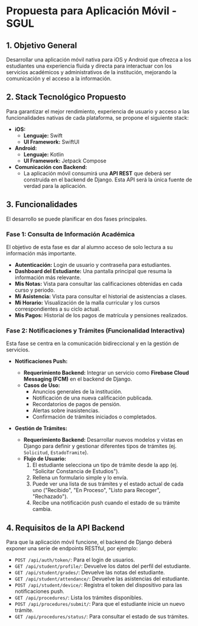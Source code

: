 # Propuesta para Aplicación Móvil - SGUL

## 1. Objetivo General

Desarrollar una aplicación móvil nativa para iOS y Android que ofrezca a los estudiantes una experiencia fluida y directa para interactuar con los servicios académicos y administrativos de la institución, mejorando la comunicación y el acceso a la información.

## 2. Stack Tecnológico Propuesto

Para garantizar el mejor rendimiento, experiencia de usuario y acceso a las funcionalidades nativas de cada plataforma, se propone el siguiente stack:

*   **iOS:**
    *   **Lenguaje:** Swift
    *   **UI Framework:** SwiftUI
*   **Android:**
    *   **Lenguaje:** Kotlin
    *   **UI Framework:** Jetpack Compose
*   **Comunicación con Backend:**
    *   La aplicación móvil consumirá una **API REST** que deberá ser construida en el backend de Django. Esta API será la única fuente de verdad para la aplicación.

## 3. Funcionalidades

El desarrollo se puede planificar en dos fases principales.

### Fase 1: Consulta de Información Académica

El objetivo de esta fase es dar al alumno acceso de solo lectura a su información más importante.

*   **Autenticación:** Login de usuario y contraseña para estudiantes.
*   **Dashboard del Estudiante:** Una pantalla principal que resuma la información más relevante.
*   **Mis Notas:** Vista para consultar las calificaciones obtenidas en cada curso y periodo.
*   **Mi Asistencia:** Vista para consultar el historial de asistencias a clases.
*   **Mi Horario:** Visualización de la malla curricular y los cursos correspondientes a su ciclo actual.
*   **Mis Pagos:** Historial de los pagos de matrícula y pensiones realizados.

### Fase 2: Notificaciones y Trámites (Funcionalidad Interactiva)

Esta fase se centra en la comunicación bidireccional y en la gestión de servicios.

*   **Notificaciones Push:**
    *   **Requerimiento Backend:** Integrar un servicio como **Firebase Cloud Messaging (FCM)** en el backend de Django.
    *   **Casos de Uso:**
        *   Anuncios generales de la institución.
        *   Notificación de una nueva calificación publicada.
        *   Recordatorios de pagos de pensión.
        *   Alertas sobre inasistencias.
        *   Confirmación de trámites iniciados o completados.

*   **Gestión de Trámites:**
    *   **Requerimiento Backend:** Desarrollar nuevos modelos y vistas en Django para definir y gestionar diferentes tipos de trámites (ej. `Solicitud`, `EstadoTramite`).
    *   **Flujo de Usuario:**
        1.  El estudiante selecciona un tipo de trámite desde la app (ej. "Solicitar Constancia de Estudios").
        2.  Rellena un formulario simple y lo envía.
        3.  Puede ver una lista de sus trámites y el estado actual de cada uno ("Recibido", "En Proceso", "Listo para Recoger", "Rechazado").
        4.  Recibe una notificación push cuando el estado de su trámite cambia.

## 4. Requisitos de la API Backend

Para que la aplicación móvil funcione, el backend de Django deberá exponer una serie de endpoints RESTful, por ejemplo:

*   `POST /api/auth/token/`: Para el login de usuarios.
*   `GET /api/student/profile/`: Devuelve los datos del perfil del estudiante.
*   `GET /api/student/grades/`: Devuelve las notas del estudiante.
*   `GET /api/student/attendance/`: Devuelve las asistencias del estudiante.
*   `POST /api/student/device/`: Registra el token del dispositivo para las notificaciones push.
*   `GET /api/procedures/`: Lista los trámites disponibles.
*   `POST /api/procedures/submit/`: Para que el estudiante inicie un nuevo trámite.
*   `GET /api/procedures/status/`: Para consultar el estado de sus trámites.
